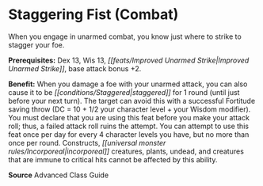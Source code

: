 ﻿---
cssclass: [feats]

---
# Staggering Fist (Combat)

When you engage in unarmed combat, you know just where to strike to stagger your foe.

**Prerequisites:** Dex 13, Wis 13, _[[feats/Improved Unarmed Strike|Improved Unarmed Strike]]_, base attack bonus +2.

**Benefit:** When you damage a foe with your unarmed attack, you can also cause it to be _[[conditions/Staggered|staggered]]_ for 1 round (until just before your next turn). The target can avoid this with a successful Fortitude saving throw (DC = 10 + 1/2 your character level + your Wisdom modifier). You must declare that you are using this feat before you make your attack roll; thus, a failed attack roll ruins the attempt. You can attempt to use this feat once per day for every 4 character levels you have, but no more than once per round. Constructs, _[[universal monster rules/Incorporeal|incorporeal]]_ creatures, plants, undead, and creatures that are immune to critical hits cannot be affected by this ability.

**Source** Advanced Class Guide
